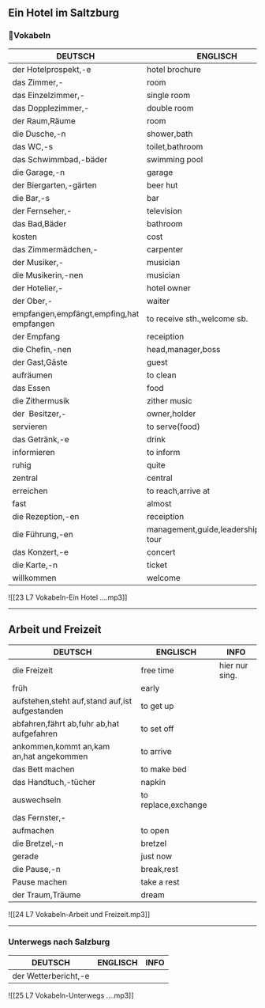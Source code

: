 ## Ein Hotel im Saltzburg
### 📔Vokabeln

| DEUTSCH                                  | ENGLISCH                                | ANDERES   |
| ---------------------------------------- | --------------------------------------- | --------- |
| der Hotelprospekt,-e                     | hotel brochure                          |           |
| das Zimmer,-                             | room                                    |           |
| das Einzelzimmer,-                       | single room                             |           |
| das Dopplezimmer,-                       | double room                             |           |
| der Raum,Räume                           | room                                    |           |
| die Dusche,-n                            | shower,bath                             |           |
| das WC,-s                                | toilet,bathroom                         |           |
| das Schwimmbad,-bäder                    | swimming pool                           |           |
| die Garage,-n                            | garage                                  |           |
| der Biergarten,-gärten                   | beer hut                                |           |
| die Bar,-s                               | bar                                     |           | 
| der Fernseher,-                          | television                              |           |
| das Bad,Bäder                            | bathroom                                | #⚠️Plural |
| kosten                                   | cost                                    |           |
| das Zimmermädchen,-                      | carpenter                               |           |
| der Musiker,-                            | musician                                |           |
| die Musikerin,-nen                       | musician                                |           |
| der Hotelier,-                           | hotel owner                             |           |
| der Ober,-                               | waiter                                  |           |
| empfangen,empfängt,empfing,hat empfangen | to receive sth.,welcome sb.             |           |
| der Empfang                              | receiption                              | nur Sing. |
| die Chefin,-nen                          | head,manager,boss                       |           |
| der Gast,Gäste                           | guest                                   |           |
| aufräumen                                | to clean                                |           |
| das Essen                                | food                                    | nur Sing. |
| die Zithermusik                          | zither music                            | nur Sing. |
| der  Besitzer,-                          | owner,holder                            |           |
| servieren                                | to serve(food)                          |           |
| das Getränk,-e                           | drink                                   |           |
| informieren                              | to inform                               |           |
| ruhig                                    | quite                                   |           |
| zentral                                  | central                                 |           |
| erreichen                                | to reach,arrive at                      | +Akku.    |
| fast                                     | almost                                  |           |
| die Rezeption,-en                        | receiption                              |           |
| die Führung,-en                          | management,guide,leadership,guided tour |           |
| das Konzert,-e                           | concert                                 |           |
| die Karte,-n                             | ticket                                  |           |
| willkommen                               | welcome                                 |           |
![[23 L7 Vokabeln-Ein Hotel ....mp3]]
_____

## Arbeit und Freizeit

| DEUTSCH                                        | ENGLISCH            | INFO           |
| ---------------------------------------------- | ------------------- | -------------- |
| die Freizeit                                   | free time           | hier nur sing. |
| früh                                           | early               |                |
| aufstehen,steht auf,stand auf,ist aufgestanden | to get up           |                |
| abfahren,fährt ab,fuhr ab,hat aufgefahren      | to set off          |                |
| ankommen,kommt an,kam an,hat angekommen        | to arrive           |                |
| das Bett machen                                | to make bed         |                |
| das Handtuch,-tücher                           | napkin              |                |
| auswechseln                                    | to replace,exchange |                |
| das Fernster,-                                 |                     |                |
| aufmachen                                      | to open             |                |
| die Bretzel,-n                                 | bretzel             |                |
| gerade                                         | just now            |                |
| die Pause,-n                                   | break,rest          |                |
| Pause machen                                   | take a rest         |                |
| der Traum,Träume                               | dream               |                |
![[24 L7 Vokabeln-Arbeit und Freizeit.mp3]]
_____

### Unterwegs nach Salzburg

| DEUTSCH              | ENGLISCH | INFO |
| -------------------- | -------- | ---- |
| der Wetterbericht,-e |          |      |




![[25 L7 Vokabeln-Unterwegs ....mp3]]







